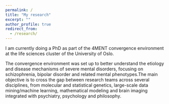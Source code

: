 ```yaml
---
permalink: /
title: "My research"
excerpt: ""
author_profile: true
redirect_from: 
  - /research/
---
```


I am currently doing a PhD as part of the 4MENT convergence environment at the life sciences cluster of the University of Oslo. 


The convergence environment was set up to better understand the etiology and disease mechanisms of severe mental disorders, focusing on schizophrenia, bipolar disorder and related mental phenotypes.The main objective is to cross the gap between research teams across several disciplines, from molecular and statistical genetics, large-scale data mining/machine learning, mathematical modeling and brain imaging integrated with psychiatry, psychology and philosophy. 

